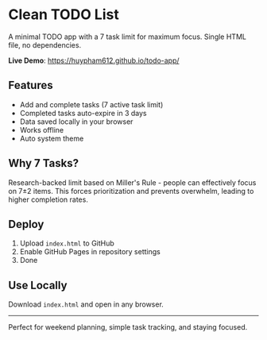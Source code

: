 # Clean TODO List

A minimal TODO app with a 7 task limit for maximum focus. Single HTML file, no dependencies.

**Live Demo**: https://huypham612.github.io/todo-app/

## Features

- Add and complete tasks (7 active task limit)
- Completed tasks auto-expire in 3 days
- Data saved locally in your browser
- Works offline
- Auto system theme

## Why 7 Tasks?

Research-backed limit based on Miller's Rule - people can effectively focus on 7±2 items. This forces prioritization and prevents overwhelm, leading to higher completion rates.

## Deploy

1. Upload `index.html` to GitHub
2. Enable GitHub Pages in repository settings
3. Done

## Use Locally

Download `index.html` and open in any browser.

---

Perfect for weekend planning, simple task tracking, and staying focused.

